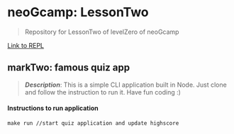 # neoGcamp: LessonTwo
> Repository for LessonTwo of levelZero of neoGcamp

[Link to REPL](https://replit.com/@PratyushGupta2/lessonOne-markTwo)

## markTwo: famous quiz app

> **_Description_**: This is a simple CLI application built in Node. Just clone and follow the instruction to run it. Have fun coding :)

#### Instructions to run application
```node
make run //start quiz application and update highscore
```